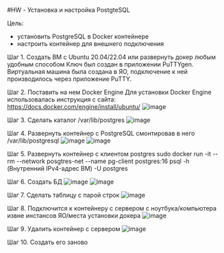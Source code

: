 #HW - Установка и настройка PostgteSQL

Цель:
- установить PostgreSQL в Docker контейнере
- настроить контейнер для внешнего подключения

Шаг 1. Создать ВМ с Ubuntu 20.04/22.04 или развернуть докер любым удобным способом
Ключ был создан в приложении PuTTYgen. Виртуальная машина была создана в ЯО, подключение к ней производилось через приложение PuTTY.

Шаг 2. Поставить на нем Docker Engine
Для установки Docker Engine использовалась инструкция с сайта: https://docs.docker.com/engine/install/ubuntu/
![image](https://github.com/user-attachments/assets/babea19e-d223-4406-8776-a96444668fbe)

Шаг 3. Сделать каталог /var/lib/postgres
![image](https://github.com/user-attachments/assets/f1da250e-e380-4d31-8580-c88b43e0a78f)

Шаг 4. Развернуть контейнер с PostgreSQL смонтировав в него /var/lib/postgresql
![image](https://github.com/user-attachments/assets/4583a19d-f1a9-49d3-855e-c3bd1132ad95)
![image](https://github.com/user-attachments/assets/863a83c7-372e-4694-828b-845b2a8b9819)

Шаг 5. Развернуть контейнер с клиентом postgres
   sudo docker run -it --rm --network posgtres-net --name pg-client postgres:16 psql -h (Внутренний IPv4-адрес ВМ) -U postgres

Шаг 6. Создать БД
![image](https://github.com/user-attachments/assets/f91bb609-1c6a-455c-9d96-d3f859b83d14)
![image](https://github.com/user-attachments/assets/8ccc73a4-1c71-435a-b3b9-09d47c32795b)

Шаг 7. Сделать таблицу с парой строк
![image](https://github.com/user-attachments/assets/6ac74b68-029d-4952-a828-4ef953e1a506)

Шаг 8. Подключится к контейнеру с сервером с ноутбука/компьютера извне инстансов ЯО/места установки докера
![image](https://github.com/user-attachments/assets/804f08f1-5347-4d24-8448-d3685eb2164f)

Шаг 9. Удалить контейнер с сервером
![image](https://github.com/user-attachments/assets/aa3c3c61-5802-497d-aec3-43e936bbc0ae)

Шаг 10. Создать его заново
